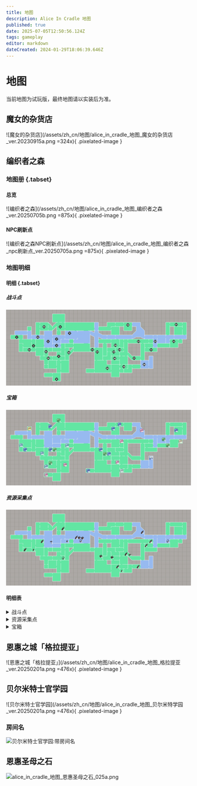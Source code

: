 ```yaml
---
title: 地图
description: Alice In Cradle 地图
published: true
date: 2025-07-05T12:50:56.124Z
tags: gameplay
editor: markdown
dateCreated: 2024-01-29T18:06:39.646Z
---
```


<!-- 表格/文本内多次引用 -->
[战斗点]: /zh/battle-locations

# 地图

当前地图为试玩版，最终地图请以实装后为准。

## 魔女的杂货店

![魔女的杂货店](/assets/zh_cn/地图/alice_in_cradle_地图_魔女的杂货店_ver.20230915a.png =324x){ .pixelated-image }

## 编织者之森

### 地图册 {.tabset}
#### 总览

![编织者之森](/assets/zh_cn/地图/alice_in_cradle_地图_编织者之森_ver.20250705b.png =875x){ .pixelated-image }

#### NPC刷新点

![编织者之森NPC刷新点](/assets/zh_cn/地图/alice_in_cradle_地图_编织者之森_npc刷新点_ver.20250705a.png =875x){ .pixelated-image }

### 地图明细 

#### 明细 {.tabset}

##### 战斗点
![alice_in_cradle_地图_编制者之森_战斗点位置_0.26a.webp](/assets/zh_cn/地图/alice_in_cradle_地图_编制者之森_战斗点位置_0.26a.webp)

##### 宝箱
![alice_in_cradle_地图_编制者之森_宝箱位置_0.26a.webp](/assets/zh_cn/地图/alice_in_cradle_地图_编制者之森_宝箱位置_0.26a.webp)

##### 资源采集点
![alice_in_cradle_地图_编制者之森_资源采集点位置_0.26a.webp](/assets/zh_cn/地图/alice_in_cradle_地图_编制者之森_资源采集点位置_0.26a.webp)

#### 明细表

  
<details>
  <summary>战斗点</summary> 
<div class="table-container">  

| 位置<br>(序号) | 名称 | 位置<br>(序号) | 名称 |
|---|---|---|---|
| 1. | 鸟笼 | 17. | 酸木前餐 |
| 2. | 穿林日光之庭 | 18. | 旋转木马 |
| 3. | 鲜血镇压者 | 19. | 笼中余祸 |
| 4. | 卑鄙的后勤兵 | 20. | 小心头顶 |
| 5. | 孢子舞台 | 21. | 酸池深渊 |
| 6. | 沐风中庭 | 22. | 空中回廊 |
| 7. | 盗掘者 | 23. | 古驿夜宴 |
| 8. | 土龙巢穴 | 24. | 装配试验间 |
| 9. | 飞瀑悬窟 | 25. | 欲壑与泥潭 |
| 10. | 遛狗乐园 | 26. | 酸湖下的猥鼠 |
| 11. | 暗夜帷幕 | 27. | 湖面蜃景 |
| 12. | 蛊惑之沼 | 28. | 机关人偶 |
| 13. | 迷途者 | 29. | 菌丝之王 |
| 14. | 裂隙看守者 | 30. | 炎舞神乐 |
| 15. | 黄昏骤雨 | 31. | 森之领主 |
| 16. | 匣中恶魔 |  |  |
  
</div> 
	</details>
  
  <details>
  <summary>资源采集点</summary>


  ## 资源采集点 {.tabset}
  
  ### 蔬菜
  
<div class="table-container">  

| 位置<br>(序号) | 名称 | 位置<br>(序号) | 名称 |
|---|---|---|---|
| 1. | 生菜✦ x1-3<br>生菜✦✦ x1-2 | 6. | 甜菜✦ x1-3<br>甜菜✦✦ x2 |
| 2. | 胡萝卜✦ x1-3<br>胡萝卜✦✦ x1-2 | 7. | 大蒜✦ x1-3<br>大蒜✦✦ x2 |
| 3. | 大头菜✦ x1-3<br>大头菜✦✦ x1-2 | 8. | 茄子✦ x1-3<br>茄子✦✦ x1 |
| 4. | 洋葱✦ x1-3<br>洋葱✦✦ x1-2 | 9. | 青椒✦ x1-3<br>青椒✦✦ x1-2 |
| 5. | 甜椒✦ x1-3<br>甜椒✦✦ x2 | 10. | 黄瓜✦ x1-3<br>黄瓜✦✦ x1-2 |

</div>
  
  ### 矿石
  
<div class="table-container">  

| 位置<br>(序号) | 名称 |
|---|---|
| 1. | 石英✦ x1<br>石英✦✦ x1<br>紫水晶✦ x1<br>煤炭✦ x2-3<br>煤炭✦✦ x2 |
| 2. | 石英✦ x1<br>石英✦✦ x1<br>紫水晶✦ x1<br>煤炭✦ x2-3<br>煤炭✦✦ x2 |
| 3. | 铁矿✦ x1<br>石头✦ x3<br>石头✦✦ x2<br>硫磺✦ x2<br>煤炭✦ x2<br>煤炭✦✦ x2<br>硝石✦ x1 |

</div>
    
  ### 水果
  
<div class="table-container">  

| 位置<br>(序号) | 名称 |
|---|---|
| 1. | 血苹果✦ x2-3<br>血苹果✦✦ x2 |
| 2. | 血樱桃✦ x4<br>血樱桃✦✦ x3-4<br>血樱桃✦✦✦ x2 |
| 3. | 血樱桃✦✦ x2-4<br>血苹果✦ x2-3<br>血苹果✦✦ x2 |
| 4. | 血菠萝✦ x1-2<br>血菠萝✦✦ x1-2 |

</div>
  
  ### 蘑菇
  
<div class="table-container">  

| 位置<br>(序号) | 名称 |
|---|---|
| 1. | 蘑菇✦ x1-5<br>蘑菇✦✦✦✦✦ x1 |

</div>
  
  ### 魔族相关物品
  
<div class="table-container">  

| 位置<br>(序号) | 名称 |
|---|---|
| 1. | 凝胶✦ x4<br>凝胶✦✦ x2<br>魔族的肉✦ x1-2<br>魔族的肝脏 ✦x1<br>家畜肉✦x1 |

</div>
  
  ### 清水
  
<div class="table-container">  

| 位置<br>(序号) | 名称 |
|---|---|
| 1. | 清水✦✦ x10<br>清水✦✦✦ x10 |
| 2. | 清水✦✦ x10<br>清水✦✦✦ x10 |
| 3. | 清水✦✦ x10<br>清水✦✦✦ x10 |

</div>
    
</details> 
  
<details>
  <summary>宝箱</summary>
  
  ## 宝箱 {.tabset}
  
  ### 技能宝箱
  
  <div class="table-container">  

| 位置<br>(序号) | 名称 |
|---|---|
| 1. | 凌空横斩 |
| 2. | 护盾冲击 |
| 3. | 旋风斩击 |
| 4. | 彗星俯冲 |
| 5. | 环轨护盾 |
| 6. | 突进冲击 |

</div>

 ### 强化插件宝箱

  <div class="table-container">  

| 位置<br>(序号) | 名称 |
|---|---|
| 7. | 长法杖 |
| 8. | 濡湿预兆 |
| 9. | 血之虹瞳 |
| 10. | 抓地鞋 |
| 11. | 超载咏唱 |
| 12. | 猫之缓降 |
| 13. | 恐高症 |
| 14. | 盗垒滑步 |
| 15. | 藏巧守拙 |
| 16. | 祈雨御守 |

</div>

 ### HP提升宝箱

  <div class="table-container">  

| 位置<br>(序号) | 名称 |
|---|---|
| 17. | HP + 10 |
| 18. | HP + 20 |
| 19. | HP + 20 |
| 20. | HP + 20 |
| 21. | HP + 10 |

</div>

 ### MP提升宝箱

  <div class="table-container">  

| 位置<br>(序号) | 名称 |
|---|---|
| 22. | MP + 20 |
| 23. | MP + 20 |

</div>

 ### 金币宝箱

  <div class="table-container">  

| 位置<br>(序号) | 名称 |
|---|---|
| 24. | 100G |

</div>

 ### 道具宝箱

  <div class="table-container">  

| 位置<br>(序号) | 名称 |
|---|---|
| 25. | 土制榴弹 x 3 |
| 26. | 强化插槽 x 1 |
| 27. | 过充插槽 x 1 |
| 28. | 替罪猫 x 1 |

</div>

 ### 其它宝箱

  <div class="table-container">  

| 位置<br>(序号) | 名称 |
|---|---|
| 29. | 圣光爆发 |

</div>

</details>


## 恩惠之城「格拉提亚」

![恩惠之城「格拉提亚」](/assets/zh_cn/地图/alice_in_cradle_地图_格拉提亚_ver.20250201a.png =476x){ .pixelated-image }

## 贝尔米特士官学园

![贝尔米特士官学园](/assets/zh_cn/地图/alice_in_cradle_地图_贝尔米特学园_ver.20250201a.png =476x){ .pixelated-image }

### 房间名

![贝尔米特士官学园:带房间名](/assets/zh_cn/地图/alice_in_cradle_地图_贝尔米特士官学园_025a_roomnames.png)

## 恩惠圣母之石

![alice_in_cradle_地图_恩惠圣母之石_025a.png](/assets/zh_cn/地图/alice_in_cradle_地图_恩惠圣母之石_025a.png)
